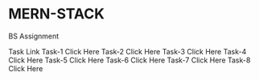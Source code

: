 # MERN-STACK
BS Assignment


Task	Link
Task-1	Click Here
Task-2	Click Here
Task-3	Click Here
Task-4	Click Here
Task-5	Click Here
Task-6	Click Here
Task-7	Click Here
Task-8	Click Here

